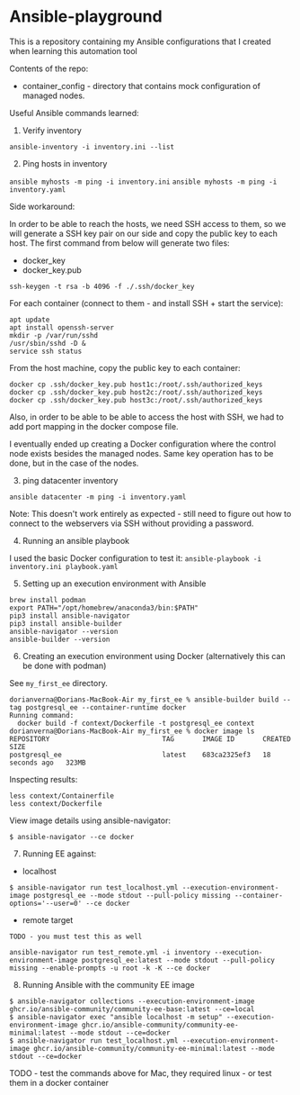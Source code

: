 # Ansible-playground
This is a repository containing my Ansible configurations that I created when learning this automation tool

Contents of the repo:
- container_config - directory that contains mock configuration of managed nodes.


Useful Ansible commands learned:
1. Verify inventory

```ansible-inventory -i inventory.ini --list```

2. Ping hosts in inventory

```ansible myhosts -m ping -i inventory.ini```
```ansible myhosts -m ping -i inventory.yaml```

Side workaround:

In order to be able to reach the hosts, we need SSH access to them, so we will generate a SSH key pair on our side and copy the public key to each host.
The first command from below will generate two files:
- docker_key
- docker_key.pub

```
ssh-keygen -t rsa -b 4096 -f ./.ssh/docker_key
```

For each container (connect to them - and install SSH + start the service):
```
apt update
apt install openssh-server
mkdir -p /var/run/sshd
/usr/sbin/sshd -D &
service ssh status
```

From the host machine, copy the public key to each container:
```
docker cp .ssh/docker_key.pub host1c:/root/.ssh/authorized_keys
docker cp .ssh/docker_key.pub host2c:/root/.ssh/authorized_keys
docker cp .ssh/docker_key.pub host3c:/root/.ssh/authorized_keys
```

Also, in order to be able to be able to access the host with SSH, we had to add port mapping in the docker compose file.

I eventually ended up creating a Docker configuration where the control node exists besides the managed nodes.
Same key operation has to be done, but in the case of the nodes.

3. ping datacenter inventory

```ansible datacenter -m ping -i inventory.yaml```

Note: This doesn't work entirely as expected - still need to figure out how to connect to the webservers via SSH without providing a password.

4. Running an ansible playbook

I used the basic Docker configuration to test it:
```ansible-playbook -i inventory.ini playbook.yaml```

5. Setting up an execution environment with Ansible

```
brew install podman
export PATH="/opt/homebrew/anaconda3/bin:$PATH"
pip3 install ansible-navigator
pip3 install ansible-builder
ansible-navigator --version
ansible-builder --version
```

6. Creating an execution environment using Docker (alternatively this can be done with podman)

See `my_first_ee` directory.

```
dorianverna@Dorians-MacBook-Air my_first_ee % ansible-builder build --tag postgresql_ee --container-runtime docker
Running command:
  docker build -f context/Dockerfile -t postgresql_ee context
dorianverna@Dorians-MacBook-Air my_first_ee % docker image ls
REPOSITORY                            TAG       IMAGE ID       CREATED          SIZE
postgresql_ee                         latest    683ca2325ef3   18 seconds ago   323MB
```

Inspecting results:
```
less context/Containerfile
less context/Dockerfile
```

View image details using ansible-navigator:
```
$ ansible-navigator --ce docker
```

7. Running EE against:
 - localhost

```
$ ansible-navigator run test_localhost.yml --execution-environment-image postgresql_ee --mode stdout --pull-policy missing --container-options='--user=0' --ce docker
```

 - remote target

 ```
 TODO - you must test this as well

 ansible-navigator run test_remote.yml -i inventory --execution-environment-image postgresql_ee:latest --mode stdout --pull-policy missing --enable-prompts -u root -k -K --ce docker
 ```

 8. Running Ansible with the community EE image

```
$ ansible-navigator collections --execution-environment-image ghcr.io/ansible-community/community-ee-base:latest --ce=local
$ ansible-navigator exec "ansible localhost -m setup" --execution-environment-image ghcr.io/ansible-community/community-ee-minimal:latest --mode stdout --ce=docker
$ ansible-navigator run test_localhost.yml --execution-environment-image ghcr.io/ansible-community/community-ee-minimal:latest --mode stdout --ce=docker
```

TODO - test the commands above for Mac, they required linux - or test them in a docker container

